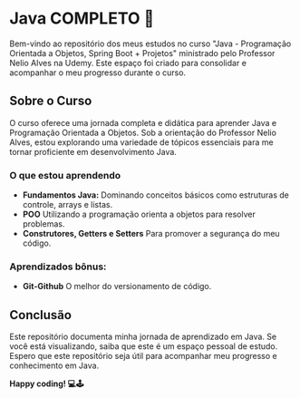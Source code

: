 # Java COMPLETO 🚀

Bem-vindo ao repositório dos meus estudos no curso "Java - Programação Orientada a Objetos, Spring Boot + Projetos" ministrado pelo Professor Nelio Alves na Udemy. Este espaço foi criado para consolidar e acompanhar o meu progresso durante o curso.

## Sobre o Curso

O curso oferece uma jornada completa e didática para aprender Java e Programação Orientada a Objetos. Sob a orientação do Professor Nelio Alves, estou explorando uma variedade de tópicos essenciais para me tornar proficiente em desenvolvimento Java.

### O que estou aprendendo

- **Fundamentos Java:** Dominando conceitos básicos como estruturas de controle, arrays e listas.
- **POO** Utilizando a programação orienta a objetos para resolver problemas.
- **Construtores, Getters e Setters** Para promover a segurança do meu código.

### Aprendizados bônus:
- **Git-Github** O melhor do versionamento de código.

## Conclusão

Este repositório documenta minha jornada de aprendizado em Java. Se você está visualizando, saiba que este é um espaço pessoal de estudo. Espero que este repositório seja útil para acompanhar meu progresso e conhecimento em Java.

**Happy coding! 💻🕹️**

